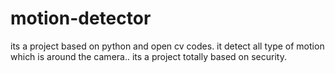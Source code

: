 # motion-detector
its a project based on python and open cv codes. it detect all type of motion which is around the camera.. its a project totally based on security.
